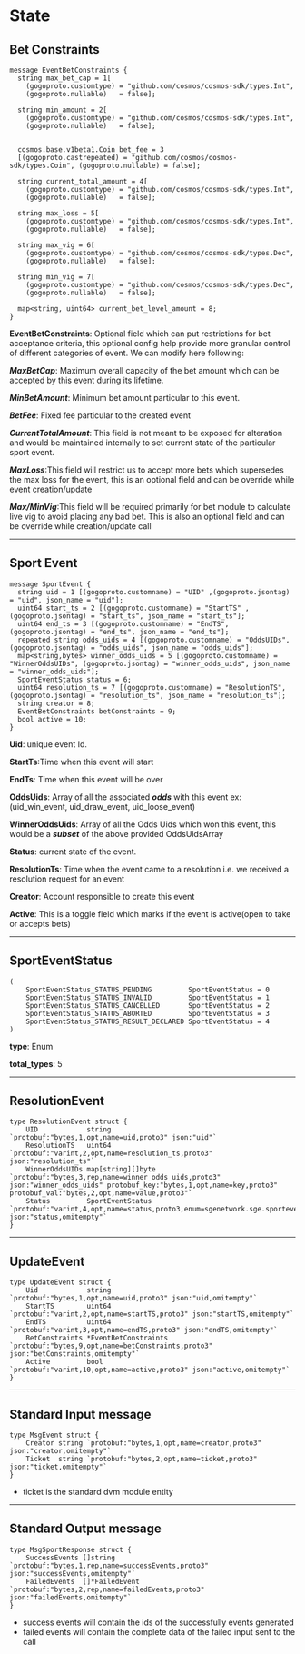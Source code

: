# **State**

## **Bet Constraints**

```
message EventBetConstraints {
  string max_bet_cap = 1[
    (gogoproto.customtype) = "github.com/cosmos/cosmos-sdk/types.Int",
    (gogoproto.nullable)   = false];

  string min_amount = 2[
    (gogoproto.customtype) = "github.com/cosmos/cosmos-sdk/types.Int",
    (gogoproto.nullable)   = false];


  cosmos.base.v1beta1.Coin bet_fee = 3
  [(gogoproto.castrepeated) = "github.com/cosmos/cosmos-sdk/types.Coin", (gogoproto.nullable) = false];

  string current_total_amount = 4[
    (gogoproto.customtype) = "github.com/cosmos/cosmos-sdk/types.Int",
    (gogoproto.nullable)   = false];

  string max_loss = 5[
    (gogoproto.customtype) = "github.com/cosmos/cosmos-sdk/types.Int",
    (gogoproto.nullable)   = false];

  string max_vig = 6[
    (gogoproto.customtype) = "github.com/cosmos/cosmos-sdk/types.Dec",
    (gogoproto.nullable)   = false];

  string min_vig = 7[
    (gogoproto.customtype) = "github.com/cosmos/cosmos-sdk/types.Dec",
    (gogoproto.nullable)   = false];

  map<string, uint64> current_bet_level_amount = 8;
}
```

**EventBetConstraints**: Optional field which can put restrictions for bet acceptance criteria, this optional config help provide more
granular control of different categories of event. We can modify here following:

***MaxBetCap***: Maximum overall capacity of the bet amount which can be accepted by this event during its lifetime.

***MinBetAmount***: Minimum bet amount particular to this event.

***BetFee***: Fixed fee particular to the created event

***CurrentTotalAmount***: This field is not meant to be exposed for alteration and would be maintained internally to set
current state of the particular sport event.

***MaxLoss***:This field will restrict us to accept more bets which supersedes the max loss for the event, this is an 
optional field and can be override while event creation/update

***Max/MinVig***:This field will be required primarily for bet module to calculate live vig to avoid placing any bad bet.
This is also an optional field and can be override while creation/update call

---

## **Sport Event**
```
message SportEvent {
  string uid = 1 [(gogoproto.customname) = "UID" ,(gogoproto.jsontag) = "uid", json_name = "uid"];
  uint64 start_ts = 2 [(gogoproto.customname) = "StartTS" ,(gogoproto.jsontag) = "start_ts", json_name = "start_ts"];
  uint64 end_ts = 3 [(gogoproto.customname) = "EndTS", (gogoproto.jsontag) = "end_ts", json_name = "end_ts"];
  repeated string odds_uids = 4 [(gogoproto.customname) = "OddsUIDs", (gogoproto.jsontag) = "odds_uids", json_name = "odds_uids"];
  map<string,bytes> winner_odds_uids = 5 [(gogoproto.customname) = "WinnerOddsUIDs", (gogoproto.jsontag) = "winner_odds_uids", json_name = "winner_odds_uids"];
  SportEventStatus status = 6;
  uint64 resolution_ts = 7 [(gogoproto.customname) = "ResolutionTS", (gogoproto.jsontag) = "resolution_ts", json_name = "resolution_ts"];
  string creator = 8;
  EventBetConstraints betConstraints = 9;
  bool active = 10;
}
```
**Uid**: unique event Id.

**StartTs**:Time when this event will start

**EndTs**: Time when this event will be over

**OddsUids**: Array of all the associated **_odds_** with this event ex: (uid_win_event, uid_draw_event, uid_loose_event)

**WinnerOddsUids**: Array of all the Odds Uids which won this event, this would be a **_subset_** of the above provided OddsUidsArray

**Status**: current state of the event.

**ResolutionTs**: Time when the event came to a resolution i.e. we received a resolution request for an event

**Creator**: Account responsible to create this event

**Active**: This is a toggle field which marks if the event is active(open to take or accepts bets)

---

## **SportEventStatus**

```
(
	SportEventStatus_STATUS_PENDING         SportEventStatus = 0
	SportEventStatus_STATUS_INVALID         SportEventStatus = 1
	SportEventStatus_STATUS_CANCELLED       SportEventStatus = 2
	SportEventStatus_STATUS_ABORTED         SportEventStatus = 3
	SportEventStatus_STATUS_RESULT_DECLARED SportEventStatus = 4
)
```

**type**: Enum

**total_types**: 5

---

## **ResolutionEvent**

```
type ResolutionEvent struct {
	UID            string            `protobuf:"bytes,1,opt,name=uid,proto3" json:"uid"`
	ResolutionTS   uint64            `protobuf:"varint,2,opt,name=resolution_ts,proto3" json:"resolution_ts"`
	WinnerOddsUIDs map[string][]byte `protobuf:"bytes,3,rep,name=winner_odds_uids,proto3" json:"winner_odds_uids" protobuf_key:"bytes,1,opt,name=key,proto3" protobuf_val:"bytes,2,opt,name=value,proto3"`
	Status         SportEventStatus  `protobuf:"varint,4,opt,name=status,proto3,enum=sgenetwork.sge.sportevent.SportEventStatus" json:"status,omitempty"`
}
```

---

## **UpdateEvent**

```
type UpdateEvent struct {
	Uid            string               `protobuf:"bytes,1,opt,name=uid,proto3" json:"uid,omitempty"`
	StartTS        uint64               `protobuf:"varint,2,opt,name=startTS,proto3" json:"startTS,omitempty"`
	EndTS          uint64               `protobuf:"varint,3,opt,name=endTS,proto3" json:"endTS,omitempty"`
	BetConstraints *EventBetConstraints `protobuf:"bytes,9,opt,name=betConstraints,proto3" json:"betConstraints,omitempty"`
	Active         bool                 `protobuf:"varint,10,opt,name=active,proto3" json:"active,omitempty"`
}
```

---

## **Standard Input message**
```
type MsgEvent struct {
	Creator string `protobuf:"bytes,1,opt,name=creator,proto3" json:"creator,omitempty"`
	Ticket  string `protobuf:"bytes,2,opt,name=ticket,proto3" json:"ticket,omitempty"`
}
```
- ticket is the standard dvm module entity

---

## **Standard Output message**
```
type MsgSportResponse struct {
	SuccessEvents []string       `protobuf:"bytes,1,rep,name=successEvents,proto3" json:"successEvents,omitempty"`
	FailedEvents  []*FailedEvent `protobuf:"bytes,2,rep,name=failedEvents,proto3" json:"failedEvents,omitempty"`
}
```
- success events will contain the ids of the successfully events generated
- failed events will contain the complete data of the failed input sent to the call
